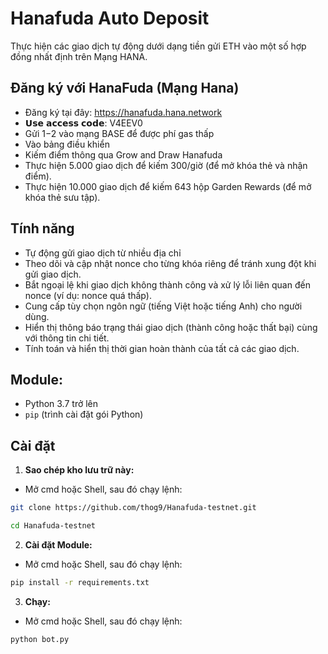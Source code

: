 # Hanafuda Auto Deposit

Thực hiện các giao dịch tự động dưới dạng tiền gửi ETH vào một số hợp đồng nhất định trên Mạng HANA.

## Đăng ký với HanaFuda (Mạng Hana)

- Đăng ký tại đây: https://hanafuda.hana.network
- 𝗨𝘀𝗲 𝗮𝗰𝗰𝗲𝘀𝘀 𝗰𝗼𝗱𝗲: V4EEV0
- Gửi $1-$2 vào mạng BASE để được phí gas thấp
- Vào bảng điều khiển
- Kiếm điểm thông qua Grow and Draw Hanafuda
- Thực hiện 5.000 giao dịch để kiếm 300/giờ (để mở khóa thẻ và nhận điểm).
- Thực hiện 10.000 giao dịch để kiếm 643 hộp Garden Rewards (để mở khóa thẻ sưu tập).

## Tính năng

- Tự động gửi giao dịch từ nhiều địa chỉ
- Theo dõi và cập nhật nonce cho từng khóa riêng để tránh xung đột khi gửi giao dịch.
- Bắt ngoại lệ khi giao dịch không thành công và xử lý lỗi liên quan đến nonce (ví dụ: nonce quá thấp).
- Cung cấp tùy chọn ngôn ngữ (tiếng Việt hoặc tiếng Anh) cho người dùng.
- Hiển thị thông báo trạng thái giao dịch (thành công hoặc thất bại) cùng với thông tin chi tiết.
- Tính toán và hiển thị thời gian hoàn thành của tất cả các giao dịch.

## Module:

- Python 3.7 trở lên
- `pip` (trình cài đặt gói Python)

## Cài đặt

1. **Sao chép kho lưu trữ này:**
- Mở cmd hoặc Shell, sau đó chạy lệnh:
```sh
git clone https://github.com/thog9/Hanafuda-testnet.git
```
```sh
cd Hanafuda-testnet
```
2. **Cài đặt Module:**
- Mở cmd hoặc Shell, sau đó chạy lệnh:
```sh
pip install -r requirements.txt
```
3. **Chạy:**
- Mở cmd hoặc Shell, sau đó chạy lệnh:
```sh
python bot.py
```